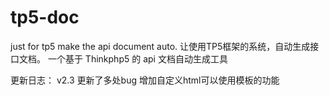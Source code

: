 # tp5-doc
 just for tp5 make the api document auto. 
 让使用TP5框架的系统，自动生成接口文档。
 一个基于 Thinkphp5 的 api 文档自动生成工具

 更新日志：
 v2.3
    更新了多处bug
    增加自定义html可以使用模板的功能
